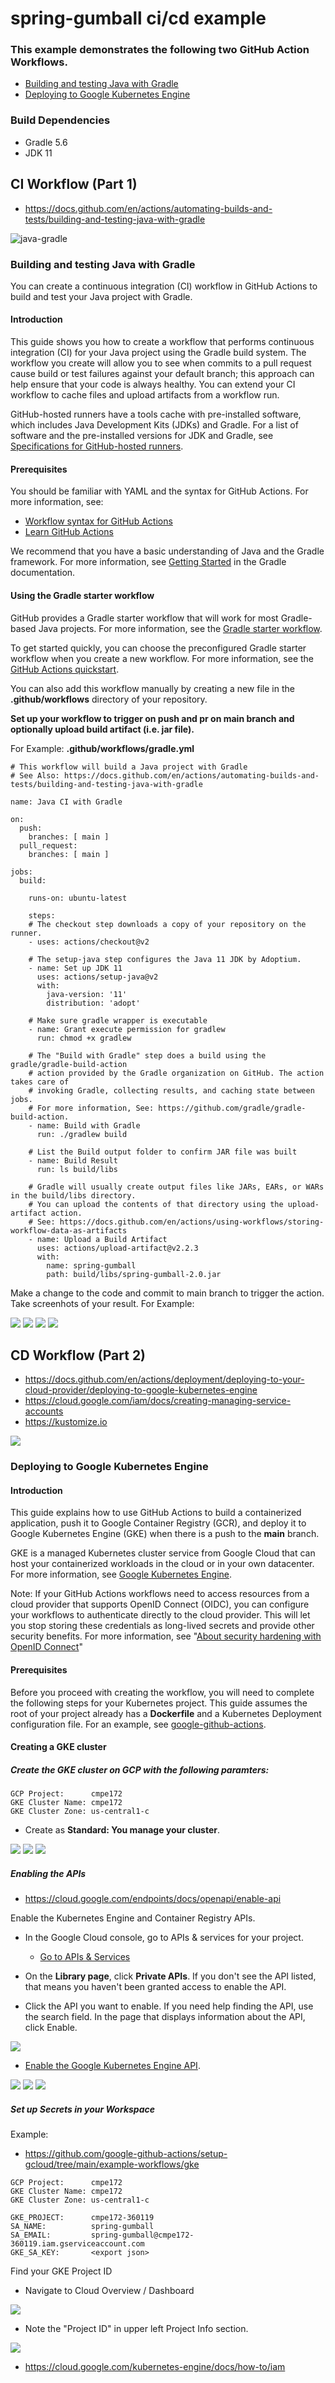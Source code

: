 # spring-gumball ci/cd example

### This example demonstrates the following two GitHub Action Workflows.

* [Building and testing Java with Gradle](https://docs.github.com/en/actions/automating-builds-and-tests/building-and-testing-java-with-gradle) 
* [Deploying to Google Kubernetes Engine](https://docs.github.com/en/actions/deployment/deploying-to-your-cloud-provider/deploying-to-google-kubernetes-engine)

### Build Dependencies

* Gradle 5.6
* JDK 11



## CI Workflow (Part 1)

* https://docs.github.com/en/actions/automating-builds-and-tests/building-and-testing-java-with-gradle 

![java-gradle](./images/01-building-and-testing-java-with-gradle.png)


### Building and testing Java with Gradle

You can create a continuous integration (CI) workflow in GitHub Actions to build and test your Java project with Gradle.

#### Introduction

This guide shows you how to create a workflow that performs continuous integration (CI) for your Java project using the Gradle build system. The workflow you create will allow you to see when commits to a pull request cause build or test failures against your default branch; this approach can help ensure that your code is always healthy. You can extend your CI workflow to cache files and upload artifacts from a workflow run.

GitHub-hosted runners have a tools cache with pre-installed software, which includes Java Development Kits (JDKs) and Gradle. For a list of software and the pre-installed versions for JDK and Gradle, see [Specifications for GitHub-hosted runners](https://docs.github.com/en/actions/reference/specifications-for-github-hosted-runners/#supported-software).

#### Prerequisites

You should be familiar with YAML and the syntax for GitHub Actions. For more information, see:

* [Workflow syntax for GitHub Actions](https://docs.github.com/en/actions/using-workflows/workflow-syntax-for-github-actions)
* [Learn GitHub Actions](https://docs.github.com/en/actions/learn-github-actions)

We recommend that you have a basic understanding of Java and the Gradle framework. For more information, see [Getting Started](https://docs.gradle.org/current/userguide/getting_started.html) in the Gradle documentation.

#### Using the Gradle starter workflow

GitHub provides a Gradle starter workflow that will work for most Gradle-based Java projects. For more information, see the [Gradle starter workflow](https://github.com/actions/starter-workflows/blob/main/ci/gradle.yml).

To get started quickly, you can choose the preconfigured Gradle starter workflow when you create a new workflow. For more information, see the [GitHub Actions quickstart](https://docs.github.com/en/actions/quickstart).

You can also add this workflow manually by creating a new file in the **.github/workflows** directory of your repository.

**Set up your workflow to trigger on push and pr on main branch and optionally upload build artifact (i.e. jar file).**

For Example: **.github/workflows/gradle.yml**

```
# This workflow will build a Java project with Gradle
# See Also: https://docs.github.com/en/actions/automating-builds-and-tests/building-and-testing-java-with-gradle

name: Java CI with Gradle

on:
  push:
    branches: [ main ]
  pull_request:
    branches: [ main ]

jobs:
  build:

    runs-on: ubuntu-latest

    steps:
    # The checkout step downloads a copy of your repository on the runner.
    - uses: actions/checkout@v2

    # The setup-java step configures the Java 11 JDK by Adoptium.
    - name: Set up JDK 11
      uses: actions/setup-java@v2
      with:
        java-version: '11'
        distribution: 'adopt'

    # Make sure gradle wrapper is executable
    - name: Grant execute permission for gradlew
      run: chmod +x gradlew

    # The "Build with Gradle" step does a build using the gradle/gradle-build-action 
    # action provided by the Gradle organization on GitHub. The action takes care of 
    # invoking Gradle, collecting results, and caching state between jobs. 
    # For more information, See: https://github.com/gradle/gradle-build-action.      
    - name: Build with Gradle
      run: ./gradlew build

    # List the Build output folder to confirm JAR file was built
    - name: Build Result
      run: ls build/libs

    # Gradle will usually create output files like JARs, EARs, or WARs in the build/libs directory. 
    # You can upload the contents of that directory using the upload-artifact action.
    # See: https://docs.github.com/en/actions/using-workflows/storing-workflow-data-as-artifacts
    - name: Upload a Build Artifact
      uses: actions/upload-artifact@v2.2.3
      with:
        name: spring-gumball
        path: build/libs/spring-gumball-2.0.jar
```


Make a change to the code and commit to main branch to trigger the action. Take screenhots of your result.  For Example:

![](./images/02-ci-workflow-gradle-build-manifest.png)
![](./images/03-ci-workflow-commit-triggers-build.png)
![](./images/04-ci-workflow-github-action-build-results-part-1.png)
![](./images/05-ci-workflow-github-action-build-results-part-2.png)



## CD Workflow (Part 2)

* https://docs.github.com/en/actions/deployment/deploying-to-your-cloud-provider/deploying-to-google-kubernetes-engine
* https://cloud.google.com/iam/docs/creating-managing-service-accounts
* https://kustomize.io

![](./images/10-deploying-to-google-kubernetes-engine.png)


### Deploying to Google Kubernetes Engine

#### Introduction

This guide explains how to use GitHub Actions to build a containerized application, push it to Google Container Registry (GCR), and deploy it to Google Kubernetes Engine (GKE) when there is a push to the **main** branch.

GKE is a managed Kubernetes cluster service from Google Cloud that can host your containerized workloads in the cloud or in your own datacenter. For more information, see [Google Kubernetes Engine](https://cloud.google.com/kubernetes-engine).

Note: If your GitHub Actions workflows need to access resources from a cloud provider that supports OpenID Connect (OIDC), you can configure your workflows to authenticate directly to the cloud provider. This will let you stop storing these credentials as long-lived secrets and provide other security benefits. For more information, see "[About security hardening with OpenID Connect](https://docs.github.com/en/actions/deployment/security-hardening-your-deployments/about-security-hardening-with-openid-connect)"

#### Prerequisites

Before you proceed with creating the workflow, you will need to complete the following steps for your Kubernetes project. This guide assumes the root of your project already has a **Dockerfile** and a Kubernetes Deployment configuration file. For an example, see [google-github-actions](https://github.com/google-github-actions/setup-gcloud/tree/master/example-workflows/gke).

 
#### Creating a GKE cluster


##### Create the GKE cluster on GCP with the following paramters:

```
GCP Project:      cmpe172
GKE Cluster Name: cmpe172
GKE Cluster Zone: us-central1-c
```

* Create as **Standard: You manage your cluster**.

![](./images/11-create-standard-gke-cluster-part-1.png)
![](./images/11-create-standard-gke-cluster-part-2.png)
![](./images/11-create-standard-gke-cluster-part-3.png)

##### Enabling the APIs

* https://cloud.google.com/endpoints/docs/openapi/enable-api 

Enable the Kubernetes Engine and Container Registry APIs. 

* In the Google Cloud console, go to APIs & services for your project.
	* [Go to APIs & Services](https://console.cloud.google.com/apis)
	
* On the **Library page**, click **Private APIs**. If you don't see the API listed, that means you haven't been granted access to enable the API.

* Click the API you want to enable. If you need help finding the API, use the search field.  In the page that displays information about the API, click Enable.


![](./images/12-list-of-private-apis-enabled.png)

* [Enable the Google Kubernetes Engine API](https://console.cloud.google.com/flows/enableapi?apiid=container.googleapis.com&_ga=2.135293809.1983438020.1666576943-332455251.1645430161).

![](./images/13-enable-kubernetes-engine-api-part-1.png)
![](./images/13-enable-kubernetes-engine-api-part-2.png)
![](./images/13-enable-kubernetes-engine-api-part-3.png)

##### Set up Secrets in your Workspace 

Example:

*  https://github.com/google-github-actions/setup-gcloud/tree/main/example-workflows/gke

```
GCP Project:      cmpe172
GKE Cluster Name: cmpe172
GKE Cluster Zone: us-central1-c

GKE_PROJECT:      cmpe172-360119
SA_NAME:          spring-gumball	
SA_EMAIL:         spring-gumball@cmpe172-360119.iam.gserviceaccount.com
GKE_SA_KEY:       <export json>
```

Find your GKE Project ID

* Navigate to Cloud Overview / Dashboard

![](./images/14-find-project-id-part-1.png)
		
* Note the "Project ID" in upper left Project Info section. 
   
![](./images/14-find-project-id-part-2.png)



* https://cloud.google.com/kubernetes-engine/docs/how-to/iam


	












